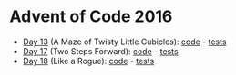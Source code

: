 # Advent of Code 2016

- [Day 13](https://adventofcode.com/2016/day/13) (A Maze of Twisty Little Cubicles): [code](day13/Day13.kt) - [tests](../../../test/kotlin/aoc2016/day13/Day13KtTest.kt)
- [Day 17](https://adventofcode.com/2016/day/17) (Two Steps Forward): [code](day17/Day17.kt) - [tests](../../../test/kotlin/aoc2016/day17/Day17KtTest.kt)
- [Day 18](https://adventofcode.com/2016/day/18) (Like a Rogue): [code](day18/Day18.kt) - [tests](../../../test/kotlin/aoc2016/day18/Day18KtTest.kt)

